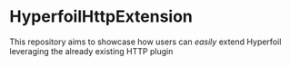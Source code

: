 # HyperfoilHttpExtension
This repository aims to showcase how users can _easily_ extend Hyperfoil leveraging the already existing HTTP plugin
